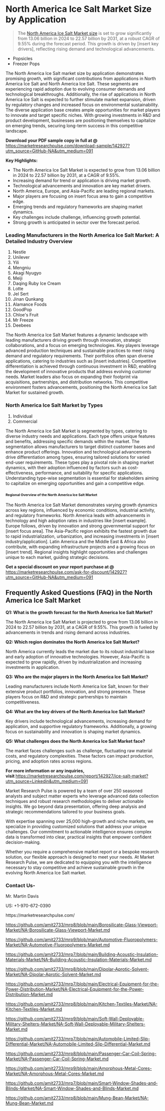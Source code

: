 <h1>North America Ice Salt Market&nbsp;Size by Application</h1><blockquote><p>The <a href="https://marketresearchpulse.com/download-sample/142927?utm_source=GitHub-NA&amp;utm_medium=091">North America Ice Salt Market size</a> is set to grow significantly from 13.06 billion in 2024 to 22.57 billion by 2031, at a robust CAGR of 9.55% during the forecast period. This growth is driven by [insert key drivers], reflecting rising demand and technological advancements.</p></blockquote><ul><li>Popsicles<li> Freezer Pops</li></ul><p>The North America Ice Salt market size by application demonstrates promising growth, with significant contributions from applications in North America Ice Salt and North America Ice Salt. These segments are experiencing rapid adoption due to evolving consumer demands and technological breakthroughs. Additionally, the rise of applications in North America Ice Salt is expected to further stimulate market expansion, driven by regulatory changes and increased focus on environmental sustainability. The diverse application base creates ample opportunities for market players to innovate and target specific niches. With growing investments in R&D and product development, businesses are positioning themselves to capitalize on emerging trends, securing long-term success in this competitive landscape.</p><p><strong>Download your PDF sample copy in full at @ </strong><a href="https://marketresearchpulse.com/download-sample/142927?utm_source=GitHub-NA&amp;utm_medium=091">https://marketresearchpulse.com/download-sample/142927?utm_source=GitHub-NA&amp;utm_medium=091</a></p><p><strong>Key Highlights: </strong></p><ul><li>The North America Ice Salt Market is expected to grow from 13.06 billion in 2024 to 22.57 billion by 2031, at a CAGR of 9.55%.</li><li>Increasing demand for trend or application is driving market growth.</li><li>Technological advancements and innovation are key market drivers.</li><li>North America, Europe, and Asia-Pacific are leading regional markets.</li><li>Major players are focusing on insert focus area to gain a competitive edge.</li><li>Emerging trends and regulatory frameworks are shaping market dynamics.</li><li>Key challenges include challenge, influencing growth potential.</li><li>Strong growth is anticipated in sector over the forecast period.</li></ul><h3>Leading Manufacturers in the North America Ice Salt Market: A Detailed Industry Overview</h3><ol><li>Nestle</li><li>Unilever</li><li>Yili</li><li>Mengniu</li><li>Akagi Nyugyo</li><li>Meiji</li><li>Daqing Ruby Ice Cream</li><li>Lotte</li><li>Jel Sert</li><li>Jinan Qunkang</li><li>Alamance Foods</li><li>GoodPop</li><li>Chloe's Fruit</li><li>Mr Freeze</li><li>Deebees</li></ol><div class="flex max-w-full flex-col flex-grow"><div class="min-h-8 text-message flex w-full flex-col items-end gap-2 whitespace-normal break-words [.text-message+&amp;]:mt-5" dir="auto" data-message-author-role="assistant" data-message-id="fd8432e4-4910-450d-b182-61b7bfb0a01f" data-message-model-slug="gpt-4o"><div class="flex w-full flex-col gap-1 empty:hidden first:pt-[3px]"><div class="markdown prose w-full break-words dark:prose-invert light"><p>The North America Ice Salt Market features a dynamic landscape with leading manufacturers driving growth through innovation, strategic collaborations, and a focus on emerging technologies. Key players leverage advanced production techniques and sustainable practices to meet rising demand and regulatory requirements. Their portfolios often span diverse applications, catering to industries such as [insert industries]. Competitive differentiation is achieved through continuous investment in R&amp;D, enabling the development of innovative products that address evolving customer needs. Market leaders also focus on expanding their footprint via acquisitions, partnerships, and distribution networks. This competitive environment fosters advancements, positioning the North America Ice Salt Market for sustained growth.</p></div></div></div></div><h3>North America Ice Salt Market by Types</h3><ol><li>Individual<li> Commercial</li></ol><div class="flex max-w-full flex-col flex-grow"><div class="min-h-8 text-message flex w-full flex-col items-end gap-2 whitespace-normal break-words [.text-message+&amp;]:mt-5" dir="auto" data-message-author-role="assistant" data-message-id="084470be-0bb7-4664-bddf-5156b4f41249" data-message-model-slug="gpt-4o-mini"><div class="flex w-full flex-col gap-1 empty:hidden first:pt-[3px]"><div class="markdown prose w-full break-words dark:prose-invert light"><p>The North America Ice Salt Market is segmented by types, catering to diverse industry needs and applications. Each type offers unique features and benefits, addressing specific demands within the market. The segmentation allows manufacturers to target distinct customer bases and enhance product offerings. Innovation and technological advancements drive differentiation among types, ensuring tailored solutions for varied end-user requirements. These types play a pivotal role in shaping market dynamics, with their adoption influenced by factors such as cost-effectiveness, performance, and suitability for specific applications. Understanding type-wise segmentation is essential for stakeholders aiming to capitalize on emerging opportunities and gain a competitive edge.</p></div></div></div></div><h3><span style="font-size: 11px;">Regional Overview of the North America Ice Salt Market</span></h3><div class="flex max-w-full flex-col flex-grow"><div class="min-h-8 text-message flex w-full flex-col items-end gap-2 whitespace-normal break-words [.text-message+&amp;]:mt-5" dir="auto" data-message-author-role="assistant" data-message-id="e9038762-ce64-4e30-91c9-9bd413514231" data-message-model-slug="gpt-4o-mini"><div class="flex w-full flex-col gap-1 empty:hidden first:pt-[3px]"><div class="markdown prose w-full break-words dark:prose-invert light"><p>The North America Ice Salt Market demonstrates varying growth dynamics across key regions, influenced by economic conditions, industrial activity, and regulatory frameworks. North America leads with advancements in technology and high adoption rates in industries like [insert example]. Europe follows, driven by innovation and strong governmental support for [insert focus area]. The Asia-Pacific region exhibits the fastest growth due to rapid industrialization, urbanization, and increasing investments in [insert industry/application]. Latin America and the Middle East &amp; Africa also contribute, with expanding infrastructure projects and a growing focus on [insert trend]. Regional insights highlight opportunities and challenges unique to each market, guiding strategic decisions.</p></div></div></div></div><p><strong>Get a special discount on your report purchase at @ </strong><a href="https://marketresearchpulse.com/ask-for-discount/142927?utm_source=GitHub-NA&amp;utm_medium=091">https://marketresearchpulse.com/ask-for-discount/142927?utm_source=GitHub-NA&amp;utm_medium=091</a></p><h2>Frequently Asked Questions (FAQ) in the North America Ice Salt Market</h2><p><strong>Q1: What is the growth forecast for the North America Ice Salt Market?</strong></p><p>The North America Ice Salt Market is projected to grow from 13.06 billion in 2024 to 22.57 billion by 2031, at a CAGR of 9.55%. This growth is fueled by advancements in trends and rising demand across industries.</p><p><strong>Q2: Which region dominates the North America Ice Salt Market?</strong></p><p>North America currently leads the market due to its robust industrial base and early adoption of innovative technologies. However, Asia-Pacific is expected to grow rapidly, driven by industrialization and increasing investments in application.</p><p><strong>Q3: Who are the major players in the North America Ice Salt Market?</strong></p><p>Leading manufacturers include North America Ice Salt, known for their extensive product portfolios, innovation, and strong presence. These players focus on R&amp;D and strategic partnerships to maintain competitiveness.</p><p><strong>Q4: What are the key drivers of the North America Ice Salt Market?</strong></p><p>Key drivers include technological advancements, increasing demand for application, and supportive regulatory frameworks. Additionally, a growing focus on sustainability and innovation is shaping market dynamics.</p><p><strong>Q5: What challenges does the North America Ice Salt Market face?</strong></p><p>The market faces challenges such as challenge, fluctuating raw material costs, and regulatory complexities. These factors can impact production, pricing, and adoption rates across regions.</p><p><strong>For more information or any inquiries, visit&nbsp;</strong><a href="https://marketresearchpulse.com/report/142927/ice-salt-market?utm_source=Linkedin&utm_medium=091">https://marketresearchpulse.com/report/142927/ice-salt-market?utm_source=Linkedin&utm_medium=091</a></p><p>Market Research Pulse is powered by a team of over 250 seasoned analysts and subject matter experts who leverage advanced data collection techniques and robust research methodologies to deliver actionable insights. We go beyond data presentation, offering deep analysis and strategic recommendations tailored to your business goals.</p><p>With expertise spanning over 25,000 high-growth and niche markets, we specialize in providing customized solutions that address your unique challenges. Our commitment to actionable intelligence ensures complex data is transformed into clear, practical insights that empower confident decision-making.</p><p>Whether you require a comprehensive market report or a bespoke research solution, our flexible approach is designed to meet your needs. At Market Research Pulse, we are dedicated to equipping you with the intelligence necessary to stay competitive and achieve sustainable growth in the evolving North America Ice Salt market.</p><h3><strong>Contact Us-</strong></h3><p>Mr. Martin Davis</p><p>US: +1-970-672-0390</p><p>https://marketresearchpulse.com/</p><p><a href="https://github.com/amit2733/mrp8/blob/main/Borosilicate-Glass-Viewport-Market/NA-Borosilicate-Glass-Viewport-Market.md">https://github.com/amit2733/mrp8/blob/main/Borosilicate-Glass-Viewport-Market/NA-Borosilicate-Glass-Viewport-Market.md</a></p><p><a href="https://github.com/amit2733/mrp9/blob/main/Automotive-Fluoropolymers-Market/NA-Automotive-Fluoropolymers-Market.md">https://github.com/amit2733/mrp9/blob/main/Automotive-Fluoropolymers-Market/NA-Automotive-Fluoropolymers-Market.md</a></p><p><a href="https://github.com/amit2733/mrp7/blob/main/Building-Acoustic-Insulation-Materials-Market/NA-Building-Acoustic-Insulation-Materials-Market.md">https://github.com/amit2733/mrp7/blob/main/Building-Acoustic-Insulation-Materials-Market/NA-Building-Acoustic-Insulation-Materials-Market.md</a></p><p><a href="https://github.com/amit2733/mrp8/blob/main/Dipolar-Aprotic-Solvent-Market/NA-Dipolar-Aprotic-Solvent-Market.md">https://github.com/amit2733/mrp8/blob/main/Dipolar-Aprotic-Solvent-Market/NA-Dipolar-Aprotic-Solvent-Market.md</a></p><p><a href="https://github.com/amit2733/mrp7/blob/main/Electrical-Equipment-for-the-Power-Distribution-Market/NA-Electrical-Equipment-for-the-Power-Distribution-Market.md">https://github.com/amit2733/mrp7/blob/main/Electrical-Equipment-for-the-Power-Distribution-Market/NA-Electrical-Equipment-for-the-Power-Distribution-Market.md</a></p><p><a href="https://github.com/amit2733/mrp8/blob/main/Kitchen-Textiles-Market/NA-Kitchen-Textiles-Market.md">https://github.com/amit2733/mrp8/blob/main/Kitchen-Textiles-Market/NA-Kitchen-Textiles-Market.md</a></p><p><a href="https://github.com/amit2733/mrp9/blob/main/Soft-Wall-Deployable-Military-Shelters-Market/NA-Soft-Wall-Deployable-Military-Shelters-Market.md">https://github.com/amit2733/mrp9/blob/main/Soft-Wall-Deployable-Military-Shelters-Market/NA-Soft-Wall-Deployable-Military-Shelters-Market.md</a></p><p><a href="https://github.com/amit2733/mrp7/blob/main/Automobile-Limited-Slip-Differential-Market/NA-Automobile-Limited-Slip-Differential-Market.md">https://github.com/amit2733/mrp7/blob/main/Automobile-Limited-Slip-Differential-Market/NA-Automobile-Limited-Slip-Differential-Market.md</a></p><p><a href="https://github.com/amit2733/mrp8/blob/main/Passenger-Car-Coil-Spring-Market/NA-Passenger-Car-Coil-Spring-Market.md">https://github.com/amit2733/mrp8/blob/main/Passenger-Car-Coil-Spring-Market/NA-Passenger-Car-Coil-Spring-Market.md</a></p><p><a href="https://github.com/amit2733/mrp9/blob/main/Amorphous-Metal-Cores-Market/NA-Amorphous-Metal-Cores-Market.md">https://github.com/amit2733/mrp9/blob/main/Amorphous-Metal-Cores-Market/NA-Amorphous-Metal-Cores-Market.md</a></p><p><a href="https://github.com/amit2733/mrp7/blob/main/Smart-Window-Shades-and-Blinds-Market/NA-Smart-Window-Shades-and-Blinds-Market.md">https://github.com/amit2733/mrp7/blob/main/Smart-Window-Shades-and-Blinds-Market/NA-Smart-Window-Shades-and-Blinds-Market.md</a></p><p><a href="https://github.com/amit2733/mrp8/blob/main/Mung-Bean-Market/NA-Mung-Bean-Market.md">https://github.com/amit2733/mrp8/blob/main/Mung-Bean-Market/NA-Mung-Bean-Market.md</a></p>
